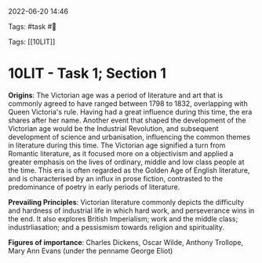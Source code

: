 2022-06-20 14:46

Tags: #task #🌰 

Tags: [[10LIT]]

# 10LIT - Task 1; Section 1
**Origins**: The Victorian age was a period of literature and art that is commonly agreed to have ranged between 1798 to 1832, overlapping with Queen Victoria's rule. Having had a great influence during this time, the era shares after her name.
Another event that shaped the development of the Victorian age would be the Industrial Revolution, and subsequent development of science and urbanisation, influencing the common themes in literature during this time.
The Victorian age signified a turn from Romantic literature, as it focused more on a objectivism and applied a greater emphasis on the lives of ordinary, middle and low class people at the time. 
This era is often regarded as the Golden Age of English literature, and is characterised by an influx in prose fiction, contrasted to the predominance of poetry in early periods of literature. 

**Prevailing Principles**: Victorian literature commonly depicts the difficulty and hardness of industrial life in which hard work, and perseverance wins in the end. It also explores British Imperialism; work and the middle class; industrliasation; and a pessismism towards religion and spirituality. 

**Figures of importance**: Charles Dickens, Oscar Wilde, Anthony Trollope, Mary Ann Evans (under the penname George Eliot)